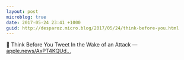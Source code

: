 ```yaml
---
layout: post
microblog: true
date: 2017-05-24 23:41 +1000
guid: http://desparoz.micro.blog/2017/05/24/think-before-you.html
---
```

🔗 Think Before You Tweet In the Wake of an Attack — [apple.news/AxPT4KQUd...](https://apple.news/AxPT4KQUdTK-pcwlLhLpBww)
